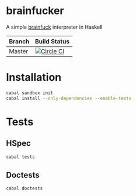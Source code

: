 # brainfucker
A simple [brainfuck](http://esolangs.org/wiki/Brainfuck) interpreter in Haskell

| Branch | Build Status |
|--------|--------------|
| Master | [![Circle CI](https://circleci.com/gh/expede/brainfucker/tree/master.svg?style=svg)](https://circleci.com/gh/expede/brainfucker/tree/master) |

# Installation

```bash
cabal sandbox init
cabal install --only-dependencies --enable-tests
```

# Tests
## HSpec

```bash
cabal tests
```

## Doctests

```bash
cabal doctests
```